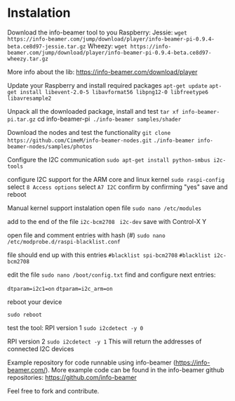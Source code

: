 
# Instalation

Download the info-beamer tool to you Raspberry:
Jessie: `wget https://info-beamer.com/jump/download/player/info-beamer-pi-0.9.4-beta.ce8d97-jessie.tar.gz`
Wheezy: `wget https://info-beamer.com/jump/download/player/info-beamer-pi-0.9.4-beta.ce8d97-wheezy.tar.gz`

More info about the lib: https://info-beamer.com/download/player

Update your Raspberry and install required packages
`apt-get update`
`apt-get install libevent-2.0-5 libavformat56 libpng12-0 libfreetype6 libavresample2`


Unpack all the downloaded package, install and test
`tar xf info-beamer-pi.tar.gz`
cd info-beamer-pi`
./info-beamer samples/shader`


Download the nodes and test the functionality
`git clone https://github.com/CimeM/info-beamer-nodes.git`
`./info-beamer info-beamer-nodes/samples/photos`

Configure the I2C communication
`sudo apt-get install python-smbus i2c-tools`

configure I2C support for the ARM core and linux kernel
`sudo raspi-config`
select `8 Access options`
select `A7 I2C`
confirm by confirming "yes"
save and reboot

Manual kernel support instalation
open file 
`sudo nano /etc/modules`

add to the end of the file
`i2c-bcm2708 `
`i2c-dev`
save with Control-X Y <return>


open file and comment entries with hash (#) 
`sudo nano /etc/modprobe.d/raspi-blacklist.conf`

file should end up with this entries
`#blacklist spi-bcm2708`
`#blacklist i2c-bcm2708`

edit the file
`sudo nano /boot/config.txt`
find and configure next entries:

`dtparam=i2c1=on`
`dtparam=i2c_arm=on`

reboot your device

`sudo reboot`



test the tool: 
RPI version 1
`sudo i2cdetect -y 0`

RPI version 2
`sudo i2cdetect -y 1`
This will return the addresses of connected I2C devices


Example repository for code runnable using info-beamer (https://info-beamer.com/).
More example code can be found in the info-beamer github repositories: https://github.com/info-beamer

Feel free to fork and contribute.
